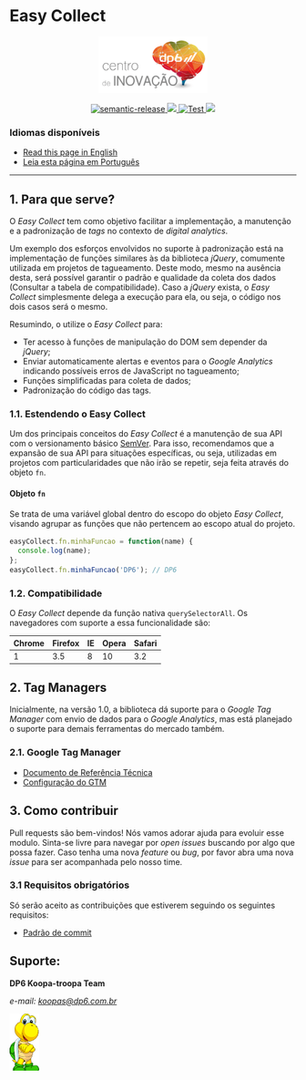 # Easy Collect

<div align="center">
<img src="https://raw.githubusercontent.com/DP6/templates-centro-de-inovacoes/main/public/images/centro_de_inovacao_dp6.png" height="100px" />
</div>

<p align="center">
  <a href="#badge">
    <img alt="semantic-release" src="https://img.shields.io/badge/%20%20%F0%9F%93%A6%F0%9F%9A%80-semantic--release-e10079.svg">
  </a>
  <a href="https://codecov.io/gh/DP6/easy-collect">
    <img src="https://codecov.io/gh/DP6/easy-collect/branch/master/graph/badge.svg?token=GAQ88UQJQN"/>
  </a>
  <a href="#badge">
    <img alt="Test" src="https://github.com/dp6/easy-collect/actions/workflows/test.yml/badge.svg">
  </a>
  <a href="https://www.codacy.com/gh/DP6/easy-collect/dashboard?utm_source=github.com&amp;utm_medium=referral&amp;utm_content=DP6/easy-collect&amp;utm_campaign=Badge_Grade">
    <img src="https://app.codacy.com/project/badge/Grade/741dc3805af14444b9e6b4cb9b4269f4"/>
  </a>
</p>

### Idiomas disponíveis

- [Read this page in English](https://github.com/DP6/easy-collect/blob/master/README.md)
- [Leia esta página em Português](https://github.com/DP6/easy-collect/blob/master/README-pt.md)

---

## 1. Para que serve?

O _Easy Collect_ tem como objetivo facilitar a implementação, a manutenção e a padronização de *tags* no contexto de *digital analytics*.

Um exemplo dos esforços envolvidos no suporte à padronização está na implementação de funções similares às da biblioteca _jQuery_, comumente utilizada em projetos de tagueamento. Deste modo, mesmo na ausência desta, será possível garantir o padrão e qualidade da coleta dos dados (Consultar a tabela de compatibilidade). Caso a _jQuery_ exista, o _Easy Collect_ simplesmente delega a execução para ela, ou seja, o código nos dois casos será o mesmo.

Resumindo, o utilize o _Easy Collect_ para:

- Ter acesso à funções de manipulação do DOM sem depender da _jQuery_;
- Enviar automaticamente alertas e eventos para o _Google Analytics_ indicando possíveis erros de JavaScript no tagueamento;
- Funções simplificadas para coleta de dados;
- Padronização do código das tags.

### 1.1. Estendendo o Easy Collect

Um dos principais conceitos do _Easy Collect_ é a manutenção de sua API com o versionamento básico [SemVer](https://semver.org/). Para isso, recomendamos que a expansão de sua API para situações específicas, ou seja, utilizadas em projetos com particularidades que não irão se repetir, seja feita através do objeto `fn`.

#### Objeto `fn`

Se trata de uma variável global dentro do escopo do objeto _Easy Collect_, visando agrupar as funções que não pertencem ao escopo atual do projeto.

```javascript
easyCollect.fn.minhaFuncao = function(name) {
  console.log(name);
};
easyCollect.fn.minhaFuncao('DP6'); // DP6
```

### 1.2. Compatibilidade

O _Easy Collect_ depende da função nativa `querySelectorAll`. Os navegadores com suporte a essa funcionalidade são:

| Chrome | Firefox | IE  | Opera | Safari |
| ------ | ------- | --- | ----- | ------ |
| 1      | 3.5     | 8   | 10    | 3.2    |

## 2. Tag Managers

Inicialmente, na versão 1.0, a biblioteca dá suporte para o _Google Tag Manager_ com envio de dados para o _Google Analytics_, mas está planejado o suporte para demais ferramentas do mercado também.

### 2.1. Google Tag Manager

- [Documento de Referência Técnica](https://github.com/DP6/easy-collect/blob/master/README-GTM-REFERENCE.md)
- [Configuração do GTM](https://github.com/DP6/easy-collect/blob/master/README-GTM-CONFIG.md)

## 3. Como contribuir

Pull requests são bem-vindos! Nós vamos adorar ajuda para evoluir esse modulo. Sinta-se livre para navegar por _open issues_ buscando por algo que possa fazer. Caso tenha uma nova _feature_ ou _bug_, por favor abra uma nova _issue_ para ser acompanhada pelo nosso time.

### 3.1 Requisitos obrigatórios

Só serão aceito as contribuições que estiverem seguindo os seguintes requisitos:

- [Padrão de commit](https://www.conventionalcommits.org/en/v1.0.0/)

## Suporte:

**DP6 Koopa-troopa Team**

_e-mail: <koopas@dp6.com.br>_

<img src="https://raw.githubusercontent.com/DP6/templates-centro-de-inovacoes/main/public/images/koopa.png" height="100" />
